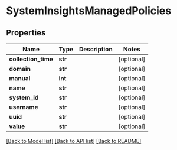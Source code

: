 # SystemInsightsManagedPolicies

## Properties
Name | Type | Description | Notes
------------ | ------------- | ------------- | -------------
**collection_time** | **str** |  | [optional] 
**domain** | **str** |  | [optional] 
**manual** | **int** |  | [optional] 
**name** | **str** |  | [optional] 
**system_id** | **str** |  | [optional] 
**username** | **str** |  | [optional] 
**uuid** | **str** |  | [optional] 
**value** | **str** |  | [optional] 

[[Back to Model list]](../README.md#documentation-for-models) [[Back to API list]](../README.md#documentation-for-api-endpoints) [[Back to README]](../README.md)


